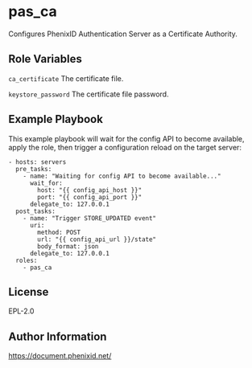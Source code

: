 pas_ca
=========

Configures PhenixID Authentication Server as a Certificate Authority.

Role Variables
--------------

``ca_certificate`` 
The certificate file.

``keystore_password``
The certificate file password.

Example Playbook
----------------

This example playbook will wait for the config API to become available, apply the role, then trigger a configuration reload on the target server:

    - hosts: servers
      pre_tasks:
        - name: "Waiting for config API to become available..."
          wait_for:
            host: "{{ config_api_host }}"
            port: "{{ config_api_port }}"
          delegate_to: 127.0.0.1
      post_tasks:
        - name: "Trigger STORE_UPDATED event"
          uri:
            method: POST
            url: "{{ config_api_url }}/state"
            body_format: json
          delegate_to: 127.0.0.1
      roles:
        - pas_ca

License
-------

EPL-2.0

Author Information
------------------

https://document.phenixid.net/